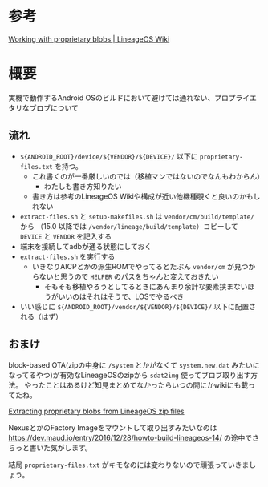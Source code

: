 <!-- TITLE: Vendor Blobs -->
<!-- SUBTITLE: Working with proprietary blobs -->

# 参考

[Working with proprietary blobs | LineageOS Wiki](https://wiki.lineageos.org/proprietary_blobs.html)

# 概要

実機で動作するAndroid OSのビルドにおいて避けては通れない、プロプライエタリなブロブについて

## 流れ

- `${ANDROID_ROOT}/device/${VENDOR}/${DEVICE}/` 以下に `proprietary-files.txt` を持つ。
	- これ書くのが一番厳しいのでは（移植マンではないのでなんもわからん）
		- わたしも書き方知りたい
	- 書き方は参考のLineageOS Wikiや構成が近い他機種覗くと良いのかもしれない
- `extract-files.sh` と `setup-makefiles.sh` は `vendor/cm/build/template/` から （15.0 以降では `/vendor/lineage/build/template`）コピーして `DEVICE` と `VENDOR` を記入する
- 端末を接続してadbが通る状態にしておく
- `extract-files.sh` を実行する
	- いきなりAICPとかの派生ROMでやってるとたぶん `vendor/cm` が見つからないと思うので `HELPER` のパスをちゃんと変えておきたい
		- そもそも移植やろうとしてるときにあんまり余計な要素挟まないほうがいいのはそれはそうで、LOSでやるべき
- いい感じに `${ANDROID_ROOT}/vendor/${VENDOR}/${DEVICE}/` 以下に配置される（はず）

## おまけ

block-based OTA(zipの中身に `/system` とかがなくて `system.new.dat` みたいになってるやつ)が有効なLineageOSのzipから `sdat2img` 使ってブロブ取り出す方法。
やったことはあるけど知見まとめてなかったらいつの間にかwikiにも載ってたね。

[Extracting proprietary blobs from LineageOS zip files](https://wiki.lineageos.org/extracting_blobs_from_zips.html)

NexusとかのFactory Imageをマウントして取り出すみたいなのは https://dev.maud.io/entry/2016/12/28/howto-build-lineageos-14/ の途中でさらっと書いた気がします。

結局 `proprietary-files.txt` がキモなのには変わりないので頑張っていきましょう。